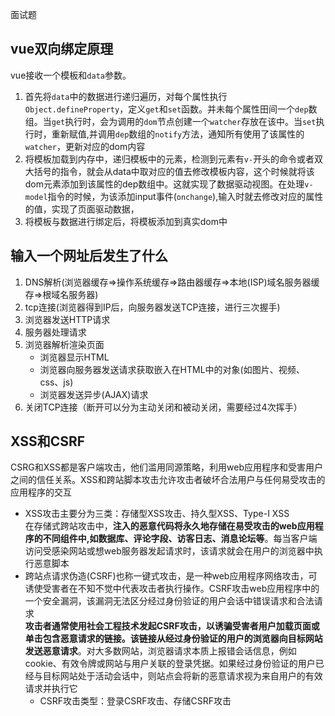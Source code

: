 面试题

## vue双向绑定原理
vue接收一个模板和`data`参数。
1. 首先将`data`中的数据进行递归遍历，对每个属性执行`Object.defineProperty`，定义`get`和`set`函数。并未每个属性田间一个`dep`数组。当`get`执行时，会为调用的`dom`节点创建一个`watcher`存放在该中。当`set`执行时，重新赋值,并调用`dep`数组的`notify`方法，通知所有使用了该属性的`watcher`，更新对应的dom内容
2. 将模板加载到内存中，递归模板中的元素，检测到元素有`v-`开头的命令或者双大括号的指令，就会从data中取对应的值去修改模板内容，这个时候就将该dom元素添加到该属性的dep数组中。这就实现了数据驱动视图。在处理`v-model`指令的时候，为该添加input事件(`onchange`),输入时就去修改对应的属性的值，实现了页面驱动数据，
3. 将模板与数据进行绑定后，将模板添加到真实dom中

## 输入一个网址后发生了什么
1. DNS解析(浏览器缓存=>操作系统缓存=>路由器缓存=>本地(ISP)域名服务器缓存=>根域名服务器)
2. tcp连接(浏览器得到IP后，向服务器发送TCP连接，进行三次握手)
3. 浏览器发送HTTP请求
4. 服务器处理请求
5. 浏览器解析渲染页面
   * 浏览器显示HTML
   * 浏览器向服务器发送请求获取嵌入在HTML中的对象(如图片、视频、css、js)
   * 浏览器发送异步(AJAX)请求
6. 关闭TCP连接（断开可以分为主动关闭和被动关闭，需要经过4次挥手）

## XSS和CSRF
CSRG和XSS都是客户端攻击，他们滥用同源策略，利用web应用程序和受害用户之间的信任关系。XSS和跨站脚本攻击允许攻击者破坏合法用户与任何易受攻击的应用程序的交互
- XSS攻击主要分为三类：存储型XSS攻击、持久型XSS、Type-I XSS<br>
 在存储式跨站攻击中，**注入的恶意代码将永久地存储在易受攻击的web应用程序的不同组件中,如数据库、评论字段、访客日志、消息论坛等**。每当客户端访问受感染网站或想web服务器发起请求时，该请求就会在用户的浏览器中执行恶意脚本
- 跨站点请求伪造(CSRF)也称一键式攻击，是一种web应用程序网络攻击，可诱使受害者在不知不觉中代表攻击者执行操作。CSRF攻击web应用程序中的一个安全漏洞，该漏洞无法区分经过身份验证的用户会话中错误请求和合法请求<br>
 **攻击者通常使用社会工程技术发起CSRF攻击，以诱骗受害者用户加载页面或单击包含恶意请求的链接。该链接从经过身份验证的用户的浏览器向目标网站发送恶意请求**。对大多数网站，浏览器请求本质上报错会话信息，例如cookie、有效令牌或网站与用户关联的登录凭据。如果经过身份验证的用户已经与目标网站处于活动会话中，则站点会将新的恶意请求视为来自用户的有效请求并执行它
  - CSRF攻击类型：登录CSRF攻击、存储CSRF攻击 